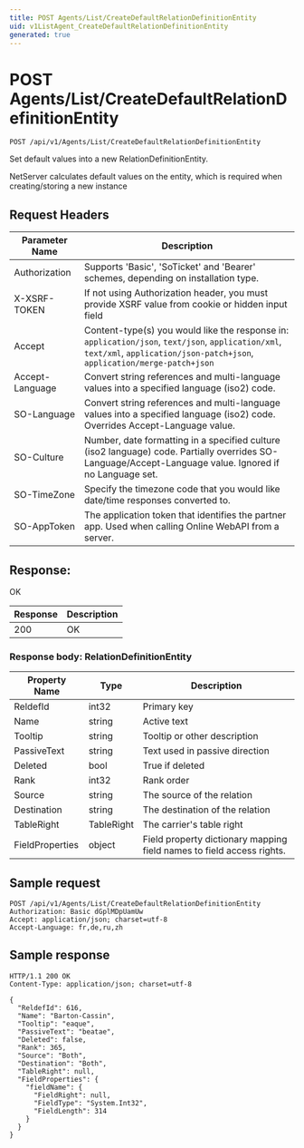 ```yaml
---
title: POST Agents/List/CreateDefaultRelationDefinitionEntity
uid: v1ListAgent_CreateDefaultRelationDefinitionEntity
generated: true
---
```


# POST Agents/List/CreateDefaultRelationDefinitionEntity

```http
POST /api/v1/Agents/List/CreateDefaultRelationDefinitionEntity
```

Set default values into a new RelationDefinitionEntity.


NetServer calculates default values on the entity, which is required when creating/storing a new instance







## Request Headers

| Parameter Name | Description |
|----------------|-------------|
| Authorization  | Supports 'Basic', 'SoTicket' and 'Bearer' schemes, depending on installation type. |
| X-XSRF-TOKEN   | If not using Authorization header, you must provide XSRF value from cookie or hidden input field |
| Accept         | Content-type(s) you would like the response in: `application/json`, `text/json`, `application/xml`, `text/xml`, `application/json-patch+json`, `application/merge-patch+json` |
| Accept-Language | Convert string references and multi-language values into a specified language (iso2) code. |
| SO-Language | Convert string references and multi-language values into a specified language (iso2) code. Overrides Accept-Language value. |
| SO-Culture | Number, date formatting in a specified culture (iso2 language) code. Partially overrides SO-Language/Accept-Language value. Ignored if no Language set. |
| SO-TimeZone | Specify the timezone code that you would like date/time responses converted to. |
| SO-AppToken | The application token that identifies the partner app. Used when calling Online WebAPI from a server. |


## Response:

OK

| Response | Description |
|----------------|-------------|
| 200 | OK |

### Response body: RelationDefinitionEntity

| Property Name | Type |  Description |
|----------------|------|--------------|
| ReldefId | int32 | Primary key |
| Name | string | Active text |
| Tooltip | string | Tooltip or other description |
| PassiveText | string | Text used in passive direction |
| Deleted | bool | True if deleted |
| Rank | int32 | Rank order |
| Source | string | The source of the relation |
| Destination | string | The destination of the relation |
| TableRight | TableRight | The carrier's table right |
| FieldProperties | object | Field property dictionary mapping field names to field access rights. |

## Sample request

```http!
POST /api/v1/Agents/List/CreateDefaultRelationDefinitionEntity
Authorization: Basic dGplMDpUamUw
Accept: application/json; charset=utf-8
Accept-Language: fr,de,ru,zh
```

## Sample response

```http_
HTTP/1.1 200 OK
Content-Type: application/json; charset=utf-8

{
  "ReldefId": 616,
  "Name": "Barton-Cassin",
  "Tooltip": "eaque",
  "PassiveText": "beatae",
  "Deleted": false,
  "Rank": 365,
  "Source": "Both",
  "Destination": "Both",
  "TableRight": null,
  "FieldProperties": {
    "fieldName": {
      "FieldRight": null,
      "FieldType": "System.Int32",
      "FieldLength": 314
    }
  }
}
```